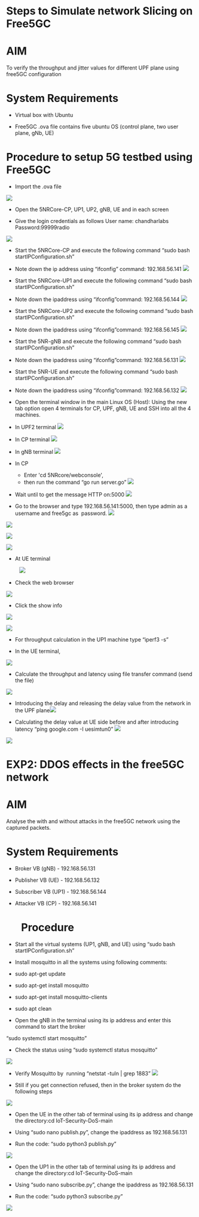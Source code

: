 # Steps to Simulate network Slicing on Free5GC

# AIM

To verify the throughput and jitter values for different UPF plane using free5GC configuration

# System Requirements

- Virtual box with Ubuntu

- Free5GC .ova file contains five ubuntu OS (control plane, two user plane, gNb, UE)

# Procedure to setup 5G testbed using Free5GC

- Import the .ova file

![](https://lh7-us.googleusercontent.com/WZLvnyGhzHAc9_uq9UXuQvPimSzpnLv_QYVbO4cdQDfd4NwHrsVkKjRdmP6obThH3ts5NqiYDWq8g9EYUQgeulfYcBjXEbLlXNLUeI3RH3SXppXXB3ReXf2biBkrpuV_dJoud9E-fR7n7MtrLnPtORI)

- Open the 5NRCore-CP, UP1, UP2, gNB, UE and in each screen

- Give the login credentials as follows
  User name: chandharlabs
  Password:99999radio

![](https://lh7-us.googleusercontent.com/CmB2z2j25H6Ggfe6Mo4GQvBfMt8q-y0mJfND1Y6x8J5wzT_LhzeP_-SQkYodjkr5iZMh8Fvg8O8FdYHtw5CRzQoCqWIqDdtIXTXZ0QsDKhZxbz3XyygAJ-aTNT0fUQ0CxOwQhvGwv0Tc_BIivkQ10ag)

- Start the 5NRCore-CP and execute the following command “sudo bash startIPConfiguration.sh”
- Note down the ip address using “ifconfig” command: 192.168.56.141
![](https://lh7-us.googleusercontent.com/-uqPNMOvAdfVc-bt_NTFm0KFSXxS-hEs40sADHX3Y0DyKtkZw0vPd7ok7FNBiX42pLeUzHX51M8OXqxTqh2iDhhDQctcelwK1PUevmHwHT5U1g7p2zMGeiACn-cZQjUmOdz-eVkF9rE8t_7o3TmF4nw)

- Start the 5NRCore-UP1 and execute the following command “sudo bash startIPConfiguration.sh”
- Note down the ipaddress using “ifconfig”command: 192.168.56.144
![](https://lh7-us.googleusercontent.com/vW5X7t8S5lowFZ8DFbjTWF8c403YaSrnZRnbrPMqj0C-bSGnz5bXu-K4AGiZEE7dVibY4yAAblJqt4dqpuOFmMikVX2ugqMt1DAYvfaZW7yxchjNG5u0gSYsU3We5kQiMUQnxSL3LQJ0aQ7m2V45cjs)

- Start the 5NRCore-UP2 and execute the following command “sudo bash startIPConfiguration.sh”
- Note down the ipaddress using “ifconfig”command: 192.168.56.145
![](https://lh7-us.googleusercontent.com/WCnryoWMug9Jamxs26-TNMS8hO8aO0NoyRNnIwNNKLHDk49SF2NNpDgJ3V1Aewdu25aCBBAlRPP8JpGmJ44Zziilmo66rdS0Q-RlLi7PYYIrqnQFSBL1ksgrL4vt6FUH-g7WjvXWlfcsgEtP9GlCkyM)

- Start the 5NR-gNB and execute the following command “sudo bash startIPConfiguration.sh”  
- Note down the ipaddress using “ifconfig”command: 192.168.56.131
![](https://lh7-us.googleusercontent.com/zGYKcab2H_6lEnbaD3QQ0607KUK1PhnMH9uis7hWEUej8KiWCoay6LSFaXf6fcZ2yKunp29G-aJzkwAw9uZY0fMUwcXD3iUJcHW1Z-ERWblPqCg26fxPbia5hYsVbdZ101JvkKrB3Cyl45hDCGVPwGU)

- Start the 5NR-UE and execute the following command “sudo bash startIPConfiguration.sh”  
- Note down the ipaddress using “ifconfig”command: 192.168.56.132
![](https://lh7-us.googleusercontent.com/u9NSsFmkRIkcpaP-b37MMScBwDkbmCXWqbLSya1bMQs3u2JW9ysSNBMkwPCWuCWya7BZgbeP6X7q5nVFAetrWS7eGIHiL-MHFCLNd6x2hLC761Rs606EJ9Rud8arUkD4oABxyOZnYCTypzJIueuhmzU)

- Open the terminal window in the main Linux OS (Host): Using the new tab option open 4 terminals for CP, UPF, gNB, UE and SSH into all the 4 machines.

- In UPF2 terminal
![](https://lh7-us.googleusercontent.com/AwANk2dBx02aEBFXjrYfroVdy0W036C5kWo6vmdkWMR-mVqj0pMT5xXDLBUkbxAeCdqCOWTiQ7_MYESjE5wNAf_hWAWOxftTeAPADnWia5wfh1yz7ih2UCnynHdeUld5q3z1rUBLSxxMN-myY-D_rMk)

- In CP terminal
![](https://lh7-us.googleusercontent.com/EBRDxs63plIZciyV6LiAiMY4s-nPYwNvMQBV5l1mfNNe5QGvEGP-tp4093MPjyqLI1il5UGQ0sdzD3o-QkBIdRMvfCgNUgsUjndJeRhMo4tTnPjfXDxjO9FAXE4pc6HXCHBbvx3qgq3OntD6j0KSAMM)

- In gNB terminal
![](https://lh7-us.googleusercontent.com/EromV__fpWeXyjWO6DSeTNgtw5cQd1WVMxkBBr7fPJanbVUu2nLOwcrTk4qxRKmDtm1HGjkACqGcL2VYMFgU6gxpR8ZBlyhYDhGRk1Ny1UBQNyZkr1xnZslLtRXLHo8deyblnRoUOuJ4uPTAtMawG_Q)

- In CP
 	- Enter 'cd 5NRcore/webconsole',
 	- then run the command “go run server.go”
![](https://lh7-us.googleusercontent.com/gTzst1bf5OuYNTw9VdzSInVgAuAKJ2_OP0Y_IIKwzMELR1NsFRtU6TRR9axnyZTdxU9DDm0bqkFZUdvK6PU9JZ4bbMCWbLWEvHTHI30-oubcEeJ5fssDx8JMYzUiEV2r4UISWPTUfMdJk5of6Uu8dLU)

- Wait until to get the message HTTP on:5000
![](https://lh7-us.googleusercontent.com/-a0ZMbUuLtNmRJq_f0l3PUKbm966ll1SCSrAlj_2YeTeLre22zPprg5NfZFP7_sqqynW23XaZ2AMPiR3-eig6Yvl7W-hrdOjZT2a4mB7GfcMRZkEkrXp5fFbJDmGNSHP09Ijwo9y2aJiPD4DOLh7dP8)

- Go to the browser and type 192.168.56.141:5000, then type admin as a username and free5gc as  password.
![](https://lh7-us.googleusercontent.com/8mZ0UGZE9PWxl7ShsQi2wt11GeVIizMyWcZw8sYFYSox7mnKs_XfWIS3ed4kkc7ClP2z40AvMP4HfVlBu4JLRB7M19nvbqtPCHVpaYl7T7SRDSCwac7vBGgRf57Hn6_1NTQ3wRfNhj52zVbt5Hw4jJ8)

![](https://lh7-us.googleusercontent.com/kYe6P3O8Np3Tp-ObrEMxIkcl1-mIUrX1Q-QyIrRnk9FezLS1UG5ZxG0GWoMxM52QbqyUZ8cUgnZo8P8SgEY9neau2C5Cf93KrEUI8ZBvsLUpWJDP1TMy-FUUyfijVrNEz2fuKz-Ob4dTHROLklYsZhw)

![](https://lh7-us.googleusercontent.com/Bdrz_5qLc4cpYUiAXNWZO4KwqYE7U7yjGvehBb4IIdW_C1VmOZm0nia6Henqyd5YOSs6otlxciO2k3TjjgsAEfU38YEKeNeiNDfb7G6JDuCCrEIVzbaJ1hjgqmx9lBd2tUcPf0pItJKy81YFJRPUQBE)

![](https://lh7-us.googleusercontent.com/vul0atBjLj8y_I2AlJWrHHmR8wDEbyG2nwLKb2NX8MvaX1-w81rvL4pmpwTsCjG3Cqg7eaqMzGAIhsLuVPzJwYvHpaKNF7KIgaFCCNa2J9C0YDqBOZ7CMkodCgFD_gq7FMC5s8cCvsoZaQ1hCY6-3yo)

- At UE terminal

         ![](https://lh7-us.googleusercontent.com/m9zkBc8ncjRj6eXTS219l6QNe1icJYRdEuZKakNCV5nV8R8HNGS-7qY-MhPVnVsRGHNYt5DxsMnE_yzMeyHcGbkC0PPFbydinsS51GpDdaYd1cXQOZmDf72To9dq5b7vGclG3Jn9bL141Ey-bN1-otM)

- Check the web browser

![](https://lh7-us.googleusercontent.com/4h-AwrlVB77M7DYQhGL77buPSWRvDaTrvjZV_yroxp4_uI8x59EGqyUrLuooEEJyluUsLFxeT_tdezV4wkvud2LUOuIDlvLBz7E8FxRb3XQA0qoxI-dsRIK8GT4qliwGHGjZZFDr7XGiZ7ErHE8-IuY)

- Click the show info

![](https://lh7-us.googleusercontent.com/8fcOTKDteLHlzdlhKfKfuS-ztmUkkAImlGyB1ZDzSx_SoPxH58GcirzmnxHd_C7oDS7Po-ZHmq2ocRovW1iN6YeJmaDBqPtpdZ4XXkvy_ohr5-jn_0ViogfCnOOqGCeX6ldVB4mD_ztHFjBtT8AW-qk)

![](https://lh7-us.googleusercontent.com/IHFVaqYy6uvjtaR2MbsW5tqNVKicHGETYiBa_Xa9TNhDVC6gHgVAlGOp5q-jc7dgLnifvX3j1jG6v2bn_Ys20dMNBTOIr7vR4bmCFc0C9lKKa4ZnX7q9dWoVfpJDa_lDGYbOuBnl51lkl3-guezfb5U)  
  
- For throughput calculation in the UP1 machine type “iperf3 -s”

- In the UE terminal,

![](https://lh7-us.googleusercontent.com/X2gtjkd6yq3FEfd2sea7McqL9miQgwkvXpllZILm-0DSRGOl7X6GTEtyfG76ISTCf676HaM_tpjboXV9swO24rW3SK8MGwCCLLhyZF5JNkyZ35bv-bTdreb1eWecKX_ubA_7VeID4Kz2uuiXl9TFPWo)

- Calculate the throughput and latency using file transfer command (send the file)

![](https://lh7-us.googleusercontent.com/1g_mM2-VFO4m1Bna4DvvUEwTcTX2Qhq7eX2zJDPcIGjeCbh3P15Xn3m-szooFCU7hb7g1Ux2Ge6GYx1g4h5JOPp7SQ4Q3i0k7urUYnidH6GC7O_JUzt2vQj7RQoiwk6_Napf3PNYrGFlG-mAURGqfy0)

- Introducing the delay and releasing the delay value from the network in the UPF plane![](https://lh7-us.googleusercontent.com/4t14EjlxBlDR31C71upsQ3IgfCsbHebIpaPVRwHnU2OdTzJkSRy6oUFhN2dhn5HdyKPIKlLeDIJmZvIs-xOocz-wgYQHIk_IqEU0_bcXxDM0_GgxXM40i97HJ6eeoq7X9YiOap2QZAtkBeqyRgDwm90)

- Calculating the delay value at UE side before and after introducing latency “ping google.com -I uesimtun0”
    ![](https://lh7-us.googleusercontent.com/JWpSFBErRxp29s7nTq-YD1kIIiwXqynU94ER-mDB-3Fxp6eP92eiuLGXWwQ88kQudva-PMn21ELiRoMuFAVqreG57I_fRwHa_DV3xb3EawFp3FL6dXrK7cJ9SU2WpZJOFW_OjqMHdzoYcO5hlsgz1Vc)

![](https://lh7-us.googleusercontent.com/phTj_KHLUbJislgcgp_m0h52NzXt3wXDMzdrOzsTksCHtqDCiovOE5yTRzwZyFHs14EmO_pgAGzEXsqY9T1g3DpCgAN8SxVh2gBkgrLzWYRcX_UroiE5xriiHiPX6nUrBXMyzdjZQYRpmj1QV_ni1Kk)

# EXP2: DDOS effects in the free5GC network

# AIM

Analyse the with and without attacks in the free5GC network using the captured packets.

# System Requirements

- Broker VB (gNB) - 192.168.56.131

- Publisher VB (UE) - 192.168.56.132

- Subscriber VB (UP1) - 192.168.56.144

- Attacker VB (CP) - 192.168.56.141

#       Procedure

- Start all the virtual systems (UP1, gNB, and UE) using “sudo bash startIPConfiguration.sh”

- Install mosquitto in all the systems using following comments:

- sudo apt-get update

- sudo apt-get install mosquitto

- sudo apt-get install mosquitto-clients

- sudo apt clean

- Open the gNB in the terminal using its ip address and enter this command to start the broker

“sudo systemctl start mosquitto”

- Check the status using “sudo systemctl status mosquitto”

![](https://lh7-us.googleusercontent.com/cIWQPph7lQIZwFDPm7jtdi2bgS2wk03obvPr1j1QFFzsJk_znQ7vUCbqBtYAaTKm899VEMBkPf-lDFAByB70ZDBUuMibtGkhi_wELXWw3b4N4jpEX_Ei3_KfIQHGR8zpW1egtjOqUw-jCvg5KNOfln0)

- Verify Mosquitto by  running “netstat -tuln | grep 1883” ![](https://lh7-us.googleusercontent.com/EWc7Wh2bSD7ZJwXsehVZiwFLxtMqF41s7Xcu15FYOCY1wZegI0non1jsIOX1_WeczNrJevLm1ABDkBDCB0hiL0d5fT4y3gkolvSN7cSrA_5hHkm4WjoFt7sBCtbDuEKuMLnIJPmwr6spOReOK6vL9-s)

- Still if you get connection refused, then in the broker system do the following steps

![](https://lh7-us.googleusercontent.com/mR3E8aNiZZrVzuRi_cXNRjBtP5dDyzdpe75u14Rt1VdvGqsKhiMZO6GwYwzKEMvDwZqprMh4VZIHmjM6LCp3Q22uXl4WklBRLjSiiw0eKY4ZhmUM24uKp6idNCBhc1tzX2swzlbly65RYZbvJXcCZHI)

- Open the UE in the other tab of terminal using its ip address and change the directory:cd IoT-Security-DoS-main

- Using “sudo nano publish.py”, change the ipaddress as 192.168.56.131

- Run the code: “sudo python3 publish.py”

![](https://lh7-us.googleusercontent.com/azoJAlgsVKYzBWnDbnOTbR4_vCqthon9emEvIGZtbbBwSmknPxcYnyLJW4zGKz3vgtDKoL1zCGxHe5TRCZfRUr04wcxwhFkiF97qfW6dbVGDxicHJja4BRdTKxuKgmo9MYwQ1J5vWp86Psds3MOHcgw)

- Open the UP1 in the other tab of terminal using its ip address and change the directory:cd IoT-Security-DoS-main

- Using “sudo nano subscribe.py”, change the ipaddress as 192.168.56.131

- Run the code: “sudo python3 subscribe.py”

![](https://lh7-us.googleusercontent.com/QVgzX51Lpfjn2U77kZnQpNDxFyHfyAD-nngpbRAv7qsNIVtdtarrLPeOnaAEV5MW8ZqLjyUUOYgJzNJpx_8dntCk8LTm-R1ws1UhRV9AXfoTf0X6MCTlMpj0hL4ItUGlv8FpIAc1Wn5GBzlHgkKwABc)
